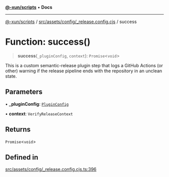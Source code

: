 [**@-xun/scripts**](../../../../../README.md) • **Docs**

***

[@-xun/scripts](../../../../../README.md) / [src/assets/config/\_release.config.cjs](../README.md) / success

# Function: success()

> **success**(`_pluginConfig`, `context`): `Promise`\<`void`\>

This is a custom semantic-release plugin step that logs a GitHub Actions (or
other) warning if the release pipeline ends with the repository in an unclean
state.

## Parameters

• **\_pluginConfig**: [`PluginConfig`](../type-aliases/PluginConfig.md)

• **context**: `VerifyReleaseContext`

## Returns

`Promise`\<`void`\>

## Defined in

[src/assets/config/\_release.config.cjs.ts:396](https://github.com/Xunnamius/xscripts/blob/f4ec173014b41a5b69e2dbdb82e9f8b7ec9d9c86/src/assets/config/_release.config.cjs.ts#L396)
